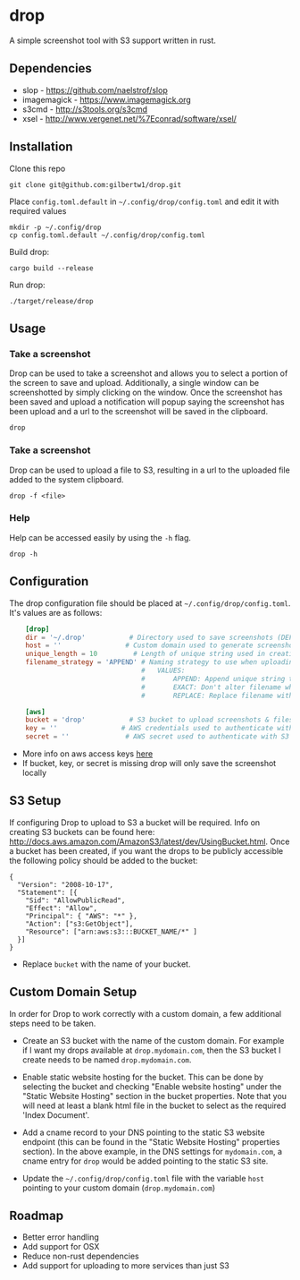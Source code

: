 drop
====

A simple screenshot tool with S3 support written in rust.


Dependencies
------------

* slop - https://github.com/naelstrof/slop
* imagemagick - https://www.imagemagick.org
* s3cmd - http://s3tools.org/s3cmd
* xsel - http://www.vergenet.net/%7Econrad/software/xsel/


Installation
------------

Clone this repo

    git clone git@github.com:gilbertw1/drop.git

Place ```config.toml.default``` in ```~/.config/drop/config.toml``` and edit it with required values

    mkdir -p ~/.config/drop
    cp config.toml.default ~/.config/drop/config.toml
    
Build drop:

    cargo build --release
  
Run drop:

    ./target/release/drop

Usage
-----

### Take a screenshot

Drop can be used to take a screenshot and allows you to select a portion of the screen to save and upload. Additionally, a single window can be screenshotted by simply clicking on the window. Once the screenshot has been saved and upload a notification will popup saying the screenshot has been upload and a url to the screenshot will be saved in the clipboard.

    drop
    

### Take a screenshot
   
Drop can be used to upload a file to S3, resulting in a url to the uploaded file added to the system clipboard.

    drop -f <file>


### Help

Help can be accessed easily by using the ```-h``` flag.

    drop -h

Configuration
-------------

The drop configuration file should be placed at ```~/.config/drop/config.toml```. It's values are as follows:

```toml
    [drop]
    dir = '~/.drop'           # Directory used to save screenshots (DEFAULT: ~/.drop)
    host = ''                # Custom domain used to generate screenshot links (DEFAULT: empty)
    unique_length = 10         # Length of unique string used in creating filenames (DEFAULT: 10)
    filename_strategy = 'APPEND' # Naming strategy to use when uploading file (DEFAULT: APPEND)
                                 #   VALUES:           
                                 #       APPEND: Append unique string to filename
                                 #       EXACT: Don't alter filename when uploading
                                 #       REPLACE: Replace filename with unique string

    [aws]
    bucket = 'drop'           # S3 bucket to upload screenshots & files to (DEFAULT: empty)
    key = ''                # AWS credentials used to authenticate with S3 (DEFAULT: empty)
    secret = ''              # AWS secret used to authenticate with S3 (DEFAULT: empty)
```

* More info on aws access keys [here](https://aws.amazon.com/developers/access-keys/)
* If bucket, key, or secret is missing drop will only save the screenshot locally

S3 Setup
--------

If configuring Drop to upload to S3 a bucket will be required. Info on creating S3 buckets can be found here: http://docs.aws.amazon.com/AmazonS3/latest/dev/UsingBucket.html. Once a bucket has been created, if you want the drops to be publicly accessible the following policy should be added to the bucket:

    {
      "Version": "2008-10-17",
      "Statement": [{
        "Sid": "AllowPublicRead",
        "Effect": "Allow",
        "Principal": { "AWS": "*" },
        "Action": ["s3:GetObject"],
        "Resource": ["arn:aws:s3:::BUCKET_NAME/*" ]
      }]
    }
    
* Replace ```bucket``` with the name of your bucket.


Custom Domain Setup
-------------------

In order for Drop to work correctly with a custom domain, a few additional steps need to be taken.

* Create an S3 bucket with the name of the custom domain. For example if I want my drops available at ```drop.mydomain.com```, then the S3 bucket I create needs to be named ```drop.mydomain.com```.

* Enable static website hosting for the bucket. This can be done by selecting the bucket and checking "Enable website hosting" under the "Static Website Hosting" section in the bucket properties. Note that you will need at least a blank html file in the bucket to select as the required 'Index Document'.

* Add a cname record to your DNS pointing to the static S3 website endpoint (this can be found in the "Static Website Hosting" properties section). In the above example, in the DNS settings for ```mydomain.com```, a cname entry for ```drop``` would be added pointing to the static S3 site.

* Update the ```~/.config/drop/config.toml``` file with the variable ```host``` pointing to your custom domain (```drop.mydomain.com```)


Roadmap
-------
* Better error handling
* Add support for OSX
* Reduce non-rust dependencies
* Add support for uploading to more services than just S3
